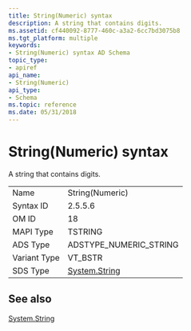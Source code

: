 ```yaml
---
title: String(Numeric) syntax
description: A string that contains digits.
ms.assetid: cf440092-8777-460c-a3a2-6cc7bd3075b8
ms.tgt_platform: multiple
keywords:
- String(Numeric) syntax AD Schema
topic_type:
- apiref
api_name:
- String(Numeric)
api_type:
- Schema
ms.topic: reference
ms.date: 05/31/2018
---
```


# String(Numeric) syntax

A string that contains digits.



|              |                                                                        |
|--------------|------------------------------------------------------------------------|
| Name         | String(Numeric)                                                        |
| Syntax ID    | 2.5.5.6                                                                |
| OM ID        | 18                                                                     |
| MAPI Type    | TSTRING                                                                |
| ADS Type     | ADSTYPE\_NUMERIC\_STRING                                               |
| Variant Type | VT\_BSTR                                                               |
| SDS Type     | [System.String](/dotnet/api/system.string) |



## See also

<dl> <dt>

[System.String](/dotnet/api/system.string)
</dt> </dl>

 

 